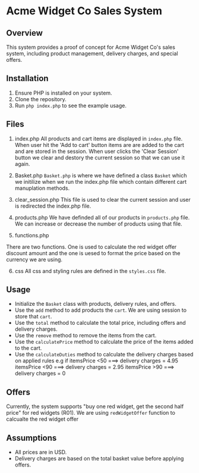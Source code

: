 # Acme Widget Co Sales System

## Overview

This system provides a proof of concept for Acme Widget Co's sales system, including product management, delivery charges, and special offers.

## Installation
1. Ensure PHP is installed on your system.
2. Clone the repository.
3. Run `php index.php` to see the example usage.

## Files

1. index.php
All products and cart items are displayed in `index.php` file. When user hit the 'Add to cart' button 
items are are added to the cart and are stored in the session. When user clicks the 'Clear Session' button we clear and destory the current session so that we can use it again.

2. Basket.php
`Basket.php` is where we have defined a class `Basket` which we initilize when we run the index.php file which contain different cart manuplation methods.

3. clear_session.php
This file is used to clear the current session and user is redirected the index.php file.

4. products.php
We have definded all of our products in `products.php` file. We can increase or decrease the number of products using that file.

5. functions.php

There are two functions. One is used to calculate the red widget offer discount amount and the one is uesed to format the price based on the currency we are using.

6. css
All css and styling rules are defined in the `styles.css` file.



## Usage

- Initialize the `Basket` class with products, delivery rules, and offers.
- Use the `add` method to add products the `cart`. We are using session to store that `cart`.
- Use the `total` method to calculate the total price, including offers and delivery charges.
- Use the `remove` method to remove the items from the cart.
- Use the `calculatePrice` method to calculate the price of the items added to the cart.
- Use the `calculateDuties` method to calculate the delivery charges based on applied rules
        e.g if 
        itemsPrice <50 ===> delivery charges = 4.95
        itemsPrice <90 ===> delivery charges = 2.95
        itemsPrice >90 ===> delivery charges = 0

## Offers

Currently, the system supports "buy one red widget, get the second half price" for red widgets (R01). We
are using `redWidgetOffer` function to calcualte the red widget offer

## Assumptions

- All prices are in USD.
- Delivery charges are based on the total basket value before applying offers.
